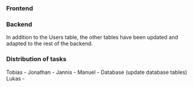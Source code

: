 ### Frontend

### Backend

In addition to the Users table, the other tables have been updated and adapted to the rest of the backend.

### Distribution of tasks
Tobias - 
Jonathan - 
Jannis - 
Manuel - Database (update database tables)
Lukas - 
